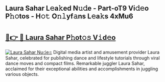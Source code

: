 ## Laura Sahar L𝚎a𝚔ed N𝚞𝚍e - Part-oT9 Vi𝚍𝚎o P𝚑𝚘tos - H𝚘𝚝 O𝚗𝚕yf𝚊ns L𝚎a𝚔s 4xMu6

# <h2><a href="http://kfd4x8p.oniu.top/?m=Laura+Sahar">🔗👉 🔴 Laura Sahar P𝚑ot𝚘𝚜 V𝚒d𝚎o</a></h2>

[![Laura Sahar Nu𝚍e𝚜](https://i.imgur.com/0qMVB7G.gif)](http://kfd4x8p.oniu.top/?m=Laura+Sahar)
Digital media artist and amusement provider Laura Sahar, celebrated for publishing dance and lifestyle tutorials through viral dance moves and compact films. Remarkable juggler Laura Sahar, acclaimed for their exceptional abilities and accomplishments in juggling various objects.  
